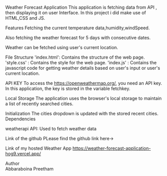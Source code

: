 Weather Forecast Application
This application is fetching data from API , then displaying it on user Interface. In this project i did make use of HTML,CSS and JS.

Features
Fetching the current temperature data,humidity,windSpeed.

Also fetching the weather forecast for 5 days with consecutive dates.

Weather can be fetched using user's current location.

File Structure
'index.html': Contains the structure of the web page.
'style.css' : Contains the style for the web page.
'index.js' : Contains the javascript code for getting weather details based on user's input or user's current location.

API KEY
To access the https://openweathermap.org/, you need an API key. In this application, the key is stored in the variable fetchkey.

Local Storage
The application uses the browser's local storage to maintain a list of recently searched cities.


Initialization
The cities dropdown is updated with the stored recent cities.
Dependencies

weatherapi API: Used to fetch weather data

Link of the github
PLease find the github link here->

Link of my hosted Weather App
https://weather-forecast-application-hog9.vercel.app/

Author
<br>
Abbaraboina Preetham